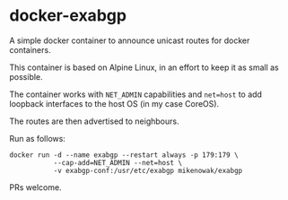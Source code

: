 # docker-exabgp

A simple docker container to announce unicast routes for docker containers.

This container is based on Alpine Linux, in an effort to keep it as small as possible.

The container works with `NET_ADMIN` capabilities and `net=host` to add loopback interfaces to the
host OS (in my case CoreOS).

The routes are then advertised to neighbours.

Run as follows:

```
docker run -d --name exabgp --restart always -p 179:179 \
           --cap-add=NET_ADMIN --net=host \
           -v exabgp-conf:/usr/etc/exabgp mikenowak/exabgp
```

PRs welcome.

